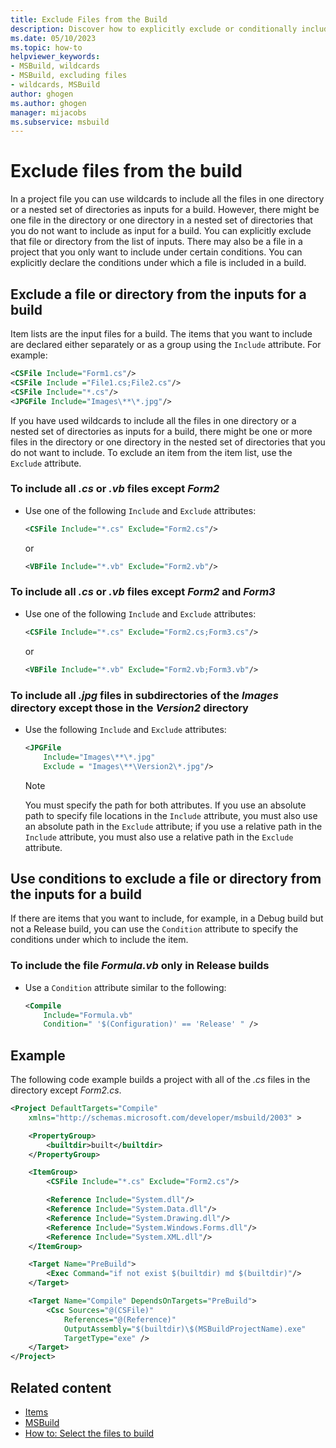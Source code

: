 ```yaml
---
title: Exclude Files from the Build
description: Discover how to explicitly exclude or conditionally include files from builds for MSBuild project files with attributes and wildcards.
ms.date: 05/10/2023
ms.topic: how-to
helpviewer_keywords:
- MSBuild, wildcards
- MSBuild, excluding files
- wildcards, MSBuild
author: ghogen
ms.author: ghogen
manager: mijacobs
ms.subservice: msbuild
---
```

# Exclude files from the build

In a project file you can use wildcards to include all the files in one directory or a nested set of directories as inputs for a build. However, there might be one file in the directory or one directory in a nested set of directories that you do not want to include as input for a build. You can explicitly exclude that file or directory from the list of inputs. There may also be a file in a project that you only want to include under certain conditions. You can explicitly declare the conditions under which a file is included in a build.

## Exclude a file or directory from the inputs for a build

 Item lists are the input files for a build. The items that you want to include are declared either separately or as a group using the `Include` attribute. For example:

```xml
<CSFile Include="Form1.cs"/>
<CSFile Include ="File1.cs;File2.cs"/>
<CSFile Include="*.cs"/>
<JPGFile Include="Images\**\*.jpg"/>
```

 If you have used wildcards to include all the files in one directory or a nested set of directories as inputs for a build, there might be one or more files in the directory or one directory in the nested set of directories that you do not want to include. To exclude an item from the item list, use the `Exclude` attribute.

### To include all *.cs* or *.vb* files except *Form2*

- Use one of the following `Include` and `Exclude` attributes:

    ```xml
    <CSFile Include="*.cs" Exclude="Form2.cs"/>
    ```

    or

    ```xml
    <VBFile Include="*.vb" Exclude="Form2.vb"/>
    ```

### To include all *.cs* or *.vb* files except *Form2* and *Form3*

- Use one of the following `Include` and `Exclude` attributes:

    ```xml
    <CSFile Include="*.cs" Exclude="Form2.cs;Form3.cs"/>
    ```

    or

    ```xml
    <VBFile Include="*.vb" Exclude="Form2.vb;Form3.vb"/>
    ```

### To include all *.jpg* files in subdirectories of the *Images* directory except those in the *Version2* directory

- Use the following `Include` and `Exclude` attributes:

    ```xml
    <JPGFile
        Include="Images\**\*.jpg"
        Exclude = "Images\**\Version2\*.jpg"/>
    ```

    > [!NOTE]
    > You must specify the path for both attributes. If you use an absolute path to specify file locations in the `Include` attribute, you must also use an absolute path in the `Exclude` attribute; if you use a relative path in the `Include` attribute, you must also use a relative path in the `Exclude` attribute.

## Use conditions to exclude a file or directory from the inputs for a build

 If there are items that you want to include, for example, in a Debug build but not a Release build, you can use the `Condition` attribute to specify the conditions under which to include the item.

### To include the file *Formula.vb* only in Release builds

- Use a `Condition` attribute similar to the following:

    ```xml
    <Compile
        Include="Formula.vb"
        Condition=" '$(Configuration)' == 'Release' " />
    ```

## Example

 The following code example builds a project with all of the *.cs* files in the directory except *Form2.cs*.

```xml
<Project DefaultTargets="Compile"
    xmlns="http://schemas.microsoft.com/developer/msbuild/2003" >

    <PropertyGroup>
        <builtdir>built</builtdir>
    </PropertyGroup>

    <ItemGroup>
        <CSFile Include="*.cs" Exclude="Form2.cs"/>

        <Reference Include="System.dll"/>
        <Reference Include="System.Data.dll"/>
        <Reference Include="System.Drawing.dll"/>
        <Reference Include="System.Windows.Forms.dll"/>
        <Reference Include="System.XML.dll"/>
    </ItemGroup>

    <Target Name="PreBuild">
        <Exec Command="if not exist $(builtdir) md $(builtdir)"/>
    </Target>

    <Target Name="Compile" DependsOnTargets="PreBuild">
        <Csc Sources="@(CSFile)"
            References="@(Reference)"
            OutputAssembly="$(builtdir)\$(MSBuildProjectName).exe"
            TargetType="exe" />
    </Target>
</Project>
```

## Related content

- [Items](../msbuild/msbuild-items.md)
- [MSBuild](../msbuild/msbuild.md)
- [How to: Select the files to build](../msbuild/how-to-select-the-files-to-build.md)
